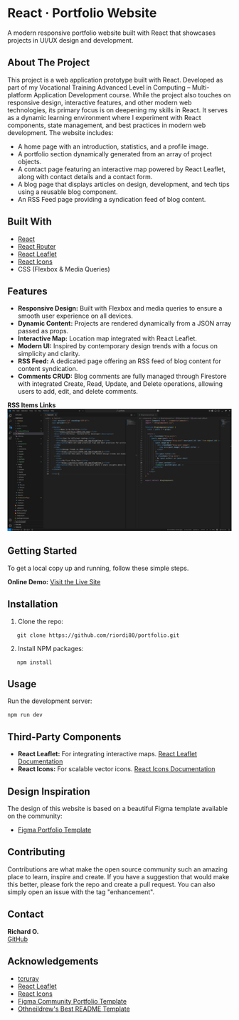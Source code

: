 # React · Portfolio Website

A modern responsive portfolio website built with React that showcases projects in UI/UX design and development.

## About The Project

This project is a web application prototype built with React. Developed as part of my Vocational Training Advanced Level in Computing – Multi-platform Application Development course. While the project also touches on responsive design, interactive features, and other modern web technologies, its primary focus is on deepening my skills in React. It serves as a dynamic learning environment where I experiment with React components, state management, and best practices in modern web development. The website includes:

- A home page with an introduction, statistics, and a profile image.
- A portfolio section dynamically generated from an array of project objects.
- A contact page featuring an interactive map powered by React Leaflet, along with contact details and a contact form.
- A blog page that displays articles on design, development, and tech tips using a reusable blog component.
- An RSS Feed page providing a syndication feed of blog content.

## Built With

- [React](https://reactjs.org/)
- [React Router](https://reactrouter.com/)
- [React Leaflet](https://react-leaflet.js.org/)
- [React Icons](https://react-icons.github.io/react-icons/)
- CSS (Flexbox & Media Queries)

## Features

- **Responsive Design:** Built with Flexbox and media queries to ensure a smooth user experience on all devices.
- **Dynamic Content:** Projects are rendered dynamically from a JSON array passed as props.
- **Interactive Map:** Location map integrated with React Leaflet.
- **Modern UI:** Inspired by contemporary design trends with a focus on simplicity and clarity.
- **RSS Feed:** A dedicated page offering an RSS feed of blog content for content syndication.
- **Comments CRUD:** Blog comments are fully managed through Firestore with integrated Create, Read, Update, and Delete operations, allowing users to add, edit, and delete comments.

**RSS Items Links**
![Screenshot](public/rss-screenshot.png)


## Getting Started

To get a local copy up and running, follow these simple steps.

**Online Demo:** [Visit the Live Site](https://porfolio-2a043.web.app/)

## Installation

1. Clone the repo:
```
   git clone https://github.com/riordi80/portfolio.git
```
2. Install NPM packages:
```
   npm install
```
## Usage

Run the development server:
```
npm run dev
```

## Third-Party Components

- **React Leaflet:** For integrating interactive maps. [React Leaflet Documentation](https://react-leaflet.js.org/)
- **React Icons:** For scalable vector icons. [React Icons Documentation](https://react-icons.github.io/react-icons/)

## Design Inspiration

The design of this website is based on a beautiful Figma template available on the community:
- [Figma Portfolio Template](https://www.figma.com/community/file/1170206889562959306)

## Contributing

Contributions are what make the open source community such an amazing place to learn, inspire and create. If you have a suggestion that would make this better, please fork the repo and create a pull request. You can also simply open an issue with the tag "enhancement".

## Contact

**Richard O.**   
[GitHub](https://github.com/riordi80)

## Acknowledgements

- [tcrurav](https://github.com/tcrurav)
- [React Leaflet](https://react-leaflet.js.org/)
- [React Icons](https://react-icons.github.io/react-icons/)
- [Figma Community Portfolio Template](https://www.figma.com/community/file/1170206889562959306)
- [Othneildrew's Best README Template](https://github.com/othneildrew/Best-README-Template)

